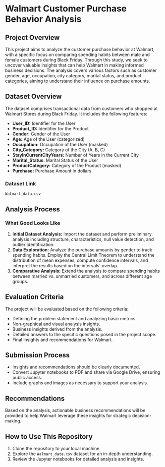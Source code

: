 
# Walmart Customer Purchase Behavior Analysis

## Project Overview

This project aims to analyze the customer purchase behavior at Walmart, with a specific focus on comparing spending habits between male and female customers during Black Friday. Through this study, we seek to uncover valuable insights that can help Walmart in making informed business decisions. The analysis covers various factors such as customer gender, age, occupation, city category, marital status, and product categories, aiming to understand their influence on purchase amounts.

## Dataset Overview

The dataset comprises transactional data from customers who shopped at Walmart Stores during Black Friday. It includes the following features:

- **User_ID:** Identifier for the User
- **Product_ID:** Identifier for the Product
- **Gender:** Gender of the User
- **Age:** Age of the User (categorized)
- **Occupation:** Occupation of the User (masked)
- **City_Category:** Category of the City (A, B, C)
- **StayInCurrentCityYears:** Number of Years in the Current City
- **Marital_Status:** Marital Status of the User
- **ProductCategory:** Category of the Product (masked)
- **Purchase:** Purchase Amount in dollars

### Dataset Link

`Walmart_data.csv`

## Analysis Process

### What Good Looks Like

1. **Initial Dataset Analysis:** Import the dataset and perform preliminary analysis including structure, characteristics, null value detection, and outlier identification.
2. **Data Exploration:** Analyze the purchase amounts by gender to track spending habits. Employ the Central Limit Theorem to understand the distribution of mean expenses, compute confidence intervals, and interpret the results based on the intervals' overlap.
3. **Comparative Analysis:** Extend the analysis to compare spending habits between married vs. unmarried customers, and across different age groups.

## Evaluation Criteria

The project will be evaluated based on the following criteria:
- Defining the problem statement and analyzing basic metrics.
- Non-graphical and visual analysis insights.
- Business insights derived from the analysis.
- Detailed answers to the specific questions posed in the project scope.
- Final insights and recommendations for Walmart.

## Submission Process

- Insights and recommendations should be clearly documented.
- Convert Jupyter notebooks to PDF and share via Google Drive, ensuring public access.
- Include graphs and images as necessary to support your analysis.

## Recommendations

Based on the analysis, actionable business recommendations will be provided to help Walmart leverage these insights for strategic decision-making.

## How to Use This Repository

1. Clone the repository to your local machine.
2. Explore the `Walmart_data.csv` dataset for an in-depth understanding.
3. Review the Jupyter notebooks for detailed analysis and insights.
